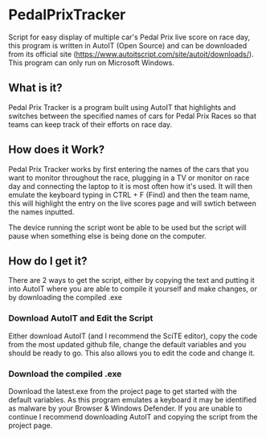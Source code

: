 # PedalPrixTracker
Script for easy display of multiple car's Pedal Prix live score on race day, this program is written in AutoIT (Open Source) and can be downloaded from its official site (https://www.autoitscript.com/site/autoit/downloads/). This program can only run on Microsoft Windows.

## What is it?
Pedal Prix Tracker is a program built using AutoIT that highlights and switches between the specified names of cars for Pedal Prix Races so that teams can keep track of their efforts on race day.

## How does it Work?
Pedal Prix Tracker works by first entering the names of the cars that you want to monitor throughout the race, plugging in a TV or monitor on race day and connecting the laptop to it is most often how it's used. It will then emulate the keyboard typing in CTRL + F (Find) and then the team name, this will highlight the entry on the live scores page and will swtich between the names inputted.

The device running the script wont be able to be used but the script will pause when something else is being done on the computer.

## How do I get it?
There are 2 ways to get the script, either by copying the text and putting it into AutoIT where you are able to compile it yourself and make changes, or by downloading the compiled .exe
### Download AutoIT and Edit the Script
Either download AutoIT (and I recommend the SciTE editor), copy the code from the most updated github file, change the default variables and you should be ready to go. This also allows you to edit the code and change it.
### Download the compiled .exe 
Download the latest.exe from the project page to get started with the default variables. As this program emulates a keyboard it may be identified as malware by your Browser & Windows Defender. If you are unable to continue I recommend downloading AutoIT and copying the script from the project page.

